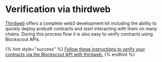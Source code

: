 # Verification via thirdweb

[Thirdweb](https://thirdweb.com/) offers a complete web3 development kit including the ability to quickly deploy prebuilt contracts and start interacting with them on many chains. During this process flow it is also easy to verify contracts using Blockscout APIs.

{% hint style="success" %}
[Follow these instructions to verify your contracts via the Blockscout API with thirdweb.](https://support.thirdweb.com/other-faqs/tFbbEYCSbJ1GTeXoPs4QFw/blockscout-api-contract-verification/qpa9r79QkgH31HFsvGissC)
{% endhint %}
